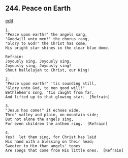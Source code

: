 
## 244.  Peace on Earth
[edit](https://docs.google.com/document/d/1s7psKF6ro7JcQZghDVWu%2DzZJWN7LaiLv/edit?mode=html)



    1.
    "Peace upon earth!" the angels sang,
    "Goodwill unto men!" the chorus rang,
    "Glory to God!" the Christ has come,
    His bright star shines in the clear blue dome.

    Refrain:
    Joyously sing, Joyously sing,
    Joyously sing, Joyously sing!
    Shout hallelujah to Christ, our King!

    2.
    "Peace upon earth!" 'tis sounding still,
    "Glory unto God, to men good will!"
    Bethlehem's song, 'tis caught from far,
    And lifted up to that glowing star.  [Refrain]

    3.
    "Jesus has come!" it echoes wide,
    Thro' valley and plain, on mountain side;
    But not alone the angels sing,
    For even children the anthem ring.  [Refrain]

    4.
    Yes!  let them sing, for Christ has laid 
    His hand with a blessing on their head;
    Sweeter to Him than angels' tones
    Are songs that come from His little ones.  [Refrain]
